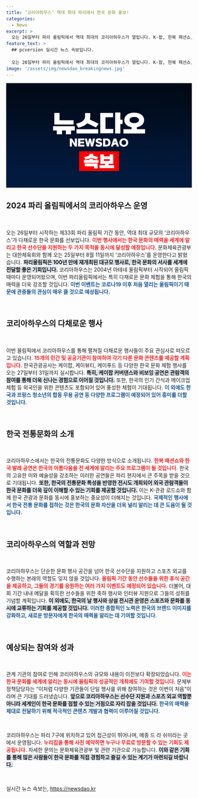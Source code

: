 ```yaml
---
title: ‘코리아하우스’ 역대 최대 파리에서 한국 문화 홍보!
categories:
  - News
excerpt: >
  오는 26일부터 파리 올림픽에서 역대 최대의 코리아하우스가 열립니다. K-팝, 한복 패션쇼, 한국 음식 등 다채로운 체험이 여러분을 기다리고 있습니다! 무료 예약으로 한국 문화를 만끽하세요!
feature_text: >
  ## pcversion 실시간 뉴스 속보입니다.

  오는 26일부터 파리 올림픽에서 역대 최대의 코리아하우스가 열립니다. K-팝, 한복 패션쇼, 한국 음식 등 다채로운 체험이 여러분을 기다리고 있습니다! 무료 예약으로 한국 문화를 만끽하세요!
image: '/assets/img/newsdao_breakingnews.jpg'
---
```


<p><img src="/assets/img/newsdao_breakingnews.jpg" alt="pcversion 속보" /></p>

<h2 data-ke-size="size26">2024 파리 올림픽에서의 코리아하우스 운영</h2>

<p data-ke-size="size16">&nbsp;</p>

<p>오는 26일부터 시작하는 제33회 파리 올림픽 기간 동안, 역대 최대 규모의 ‘코리아하우스’가 다채로운 한국 문화를 선보입니다. <b><span style="color: #ee2323;">이번 행사에서는 한국 문화의 매력을 세계에 알리고 한국 선수단을 지원하는 두 가지 목적을 동시에 달성할 예정입니다.</span></b> 문화체육관광부는 대한체육회와 함께 오는 25일부터 8월 11일까지 ‘코리아하우스’를 운영한다고 밝혔습니다. <b><span style="background-color: #21538527;">파리올림픽은 100년 만에 재개최된 대규모 행사로, 한국 문화의 서사를 세계에 전달할 좋은 기회입니다.</span></b> 코리아하우스는 2004년 아테네 올림픽부터 시작되어 올림픽 때마다 운영되어왔으며, 이번 파리올림픽에서는 특히 다채로운 문화 체험을 통해 한국의 매력을 더욱 강조할 것입니다. <b><span style="color: #1a5490;">이번 이벤트는 코로나19 이후 처음 열리는 올림픽이기 때문에 관중들의 관심이 매우 클 것으로 예상됩니다.</span></b></p>

<p data-ke-size="size16">&nbsp;</p>

<h2 data-ke-size="size26">코리아하우스의 다채로운 행사</h2>

<p data-ke-size="size16">&nbsp;</p>

<p>이번 올림픽에서 코리아하우스를 통해 펼쳐질 다채로운 행사들이 주요 관심사로 떠오르고 있습니다. <b><span style="color: #ee2323;">15개의 민간 및 공공기관이 참여하여 각기 다른 문화 콘텐츠를 제공할 계획입니다.</span></b> 한국관광공사는 케이팝, 케이뷰티, 케이푸드 등 다양한 한국 문화 체험 행사를 오는 27일부터 31일까지 실시합니다. <b><span style="background-color: #21538527;">특히, 케이팝 커버댄스와 비보잉 공연은 관람객의 참여를 통해 더욱 신나는 경험으로 이어질 것입니다.</span></b> 또한, 한국의 인기 간식과 메이크업 체험 등 외국인을 위한 콘텐츠도 포함되어 있어 풍성한 체험이 기대됩니다. <b><span style="color: #1a5490;">이 외에도 한국과 프랑스 청소년의 합동 무용 공연 등 다양한 프로그램이 예정되어 있어 흥미를 더할 것입니다.</span></b></p>

<p data-ke-size="size16">&nbsp;</p>

<h2 data-ke-size="size26">한국 전통문화의 소개</h2>

<p data-ke-size="size16">&nbsp;</p>

<p>코리아하우스에서는 한국의 전통문화도 다양한 방식으로 소개됩니다. <b><span style="color: #ee2323;">한복 패션쇼와 한국 발레 공연은 한국의 아름다움을 전 세계에 알리는 주요 프로그램이 될 것입니다.</span></b> 한국의 고유한 미와 예술성을 강조하는 이러한 공연들은 파리 현지에서 큰 주목을 받을 것으로 기대됩니다. <b><span style="background-color: #21538527;">또한, 한국의 전통문화 특성을 반영한 전시도 개최되어 외국 관람객들이 한국 문화를 더욱 깊이 이해할 수 있는 기회를 제공할 것입니다.</span></b> 이는 K-관광 로드쇼와 함께 한국 관광과 문화를 동시에 홍보하는 중요성이 더해지는 것입니다. <b><span style="color: #1a5490;">국제적인 행사에서 한국 전통 문화를 접하는 것은 한국의 문화 자산을 더욱 널리 알리는 데 큰 도움이 될 것입니다.</span></b></p>

<p data-ke-size="size16">&nbsp;</p>

<h2 data-ke-size="size26">코리아하우스의 역할과 전망</h2>

<p data-ke-size="size16">&nbsp;</p>

<p>코리아하우스는 단순한 문화 행사 공간을 넘어 한국 선수단을 지원하고 스포츠 외교를 수행하는 본래의 역할도 잊지 않을 것입니다. <b><span style="color: #ee2323;">올림픽 기간 동안 선수들을 위한 휴식 공간을 제공하고, 그들의 경기를 응원하는 여러 가지 이벤트도 예정되어 있습니다.</span></b> 더불어, 대회 기간 내내 메달을 획득한 선수들을 위한 축하 행사와 인터뷰 지원으로 그들의 성취를 기념할 계획입니다. <b><span style="background-color: #21538527;">이 외에도, 한국의 날 행사와 상설 전시관 운영은 스포츠와 문화를 동시에 교류하는 기회를 제공할 것입니다.</span></b> <b><span style="color: #1a5490;">이러한 종합적인 노력은 한국의 브랜드 이미지를 강화하고, 새로운 방문자에게 한국의 매력을 알리는 데 기여할 것입니다.</span></b></p>

<p data-ke-size="size16">&nbsp;</p>

<h2 data-ke-size="size26">예상되는 참여와 성과</h2>

<p data-ke-size="size16">&nbsp;</p>

<p>관계 기관의 참여로 인해 코리아하우스의 규모와 내용이 이전보다 확장되었습니다. <b><span style="color: #ee2323;">이는 한국 문화를 세계에 알리는 동시에 올림픽의 성공적인 개최에도 기여할 것입니다.</span></b> 문체부 정책담당자는 “이처럼 다양한 기관들이 단일 행사를 위해 참여하는 것은 이번이 처음”이라며 큰 기대를 드러냈습니다. <b><span style="background-color: #21538527;">앞으로 코리아하우스는 선수단 지원과 스포츠 외교 역할뿐 아니라 세계인이 한국 문화를 접할 수 있는 거점으로 자리 잡을 것입니다.</span></b> <b><span style="color: #1a5490;">한국의 매력을 제대로 전달하기 위해 적극적인 콘텐츠 개발과 협력이 이루어질 것입니다.</span></b></p>

<p data-ke-size="size16">&nbsp;</p>

<p>코리아하우스는 파리 7구에 위치하고 있어 접근성이 뛰어나며, 메종 드 라 쉬미라는 곳에서 운영됩니다. <b><span style="color: #ee2323;">누리집을 통해 사전 예약하면 누구나 무료로 방문할 수 있는 기회도 제공됩니다.</span></b> 자세한 문의는 문화체육관광부 및 관련 기관으로 가능합니다. <b><span style="background-color: #21538527;">이와 같은 기회를 통해 많은 사람들이 한국 문화를 직접 경험하고 즐길 수 있는 계기가 마련되길 바랍니다.</span></b></p>

<p data-ke-size="size16">&nbsp;</p>
실시간 뉴스 속보는, <a href="https://newsdao.kr" rel="dofollow">https://newsdao.kr</a>


